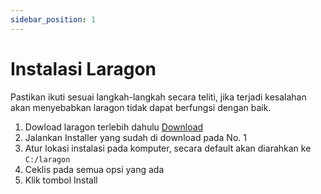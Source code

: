 ```yaml
---
sidebar_position: 1
---
```


# Instalasi Laragon

Pastikan ikuti sesuai langkah-langkah secara teliti, jika terjadi kesalahan akan menyebabkan laragon tidak dapat berfungsi dengan baik.

1. Dowload laragon terlebih dahulu [Download](https://github.com/leokhoa/laragon/releases/download/5.0.0/laragon-wamp.exe)
2. Jalankan Installer yang sudah di download pada No. 1
3. Atur lokasi instalasi pada komputer, secara default akan diarahkan ke `C:/laragon`
4. Ceklis pada semua opsi yang ada
5. Klik tombol Install
